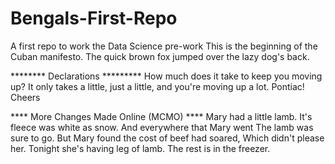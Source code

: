 # Bengals-First-Repo
A first repo to work the Data Science pre-work
    This is the beginning of the Cuban manifesto.
  The quick brown fox jumped over the lazy dog's back.

******** Declarations *********
How much does it take to keep you moving up?
It only takes a little, just a little, and you're moving up a lot.
Pontiac!
Cheers

**** More Changes Made Online (MCMO) ****
Mary had a little lamb. 
It's fleece was white as snow.
And everywhere that Mary went
The lamb was sure to go.
But Mary found the cost of beef had soared,
Which didn't please her. 
Tonight she's having leg of lamb.
The rest is in the freezer. 


